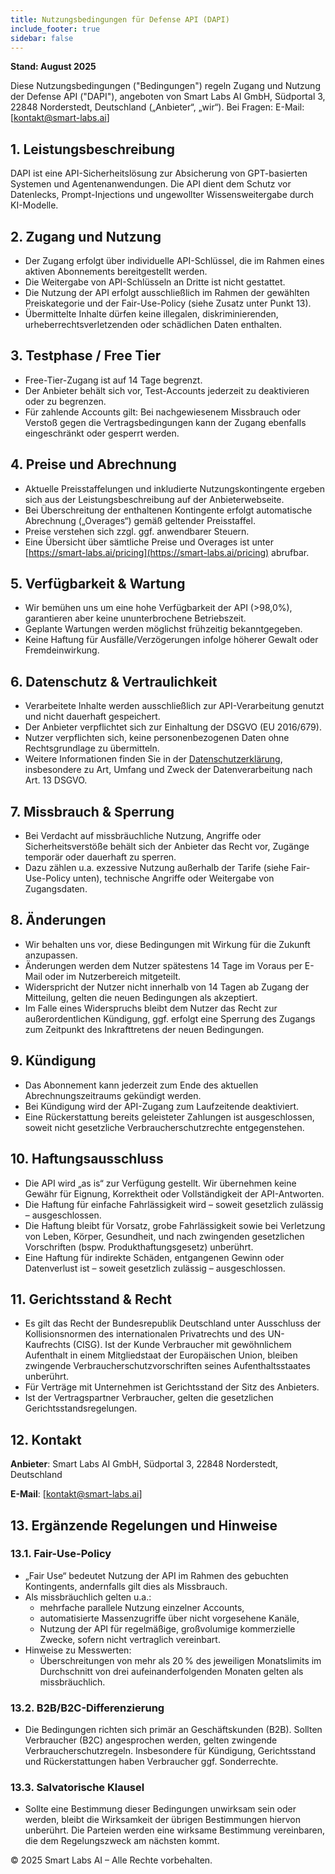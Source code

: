 ```yaml
---
title: Nutzungsbedingungen für Defense API (DAPI)
include_footer: true
sidebar: false
---
```


**Stand: August 2025**

Diese Nutzungsbedingungen ("Bedingungen") regeln Zugang und Nutzung der Defense API ("DAPI"), angeboten von Smart Labs AI GmbH, Südportal 3, 22848 Norderstedt, Deutschland („Anbieter“, „wir“). Bei Fragen: E-Mail: [<kontakt@smart-labs.ai>]

## 1. Leistungsbeschreibung 
DAPI ist eine API-Sicherheitslösung zur Absicherung von GPT-basierten Systemen und Agentenanwendungen. Die API dient dem Schutz vor Datenlecks, Prompt-Injections und ungewollter Wissensweitergabe durch KI-Modelle. 

## 2. Zugang und Nutzung 
- Der Zugang erfolgt über individuelle API-Schlüssel, die im Rahmen eines aktiven Abonnements bereitgestellt werden. 
- Die Weitergabe von API-Schlüsseln an Dritte ist nicht gestattet. 
- Die Nutzung der API erfolgt ausschließlich im Rahmen der gewählten Preiskategorie und der Fair-Use-Policy (siehe Zusatz unter Punkt 13). 
- Übermittelte Inhalte dürfen keine illegalen, diskriminierenden, urheberrechtsverletzenden oder schädlichen Daten enthalten. 

## 3. Testphase / Free Tier 
- Free-Tier-Zugang ist auf 14 Tage begrenzt. 
- Der Anbieter behält sich vor, Test-Accounts jederzeit zu deaktivieren oder zu begrenzen. 
- Für zahlende Accounts gilt: Bei nachgewiesenem Missbrauch oder Verstoß gegen die Vertragsbedingungen kann der Zugang ebenfalls eingeschränkt oder gesperrt werden. 

## 4. Preise und Abrechnung 
- Aktuelle Preisstaffelungen und inkludierte Nutzungskontingente ergeben sich aus der Leistungsbeschreibung auf der Anbieterwebseite. 
- Bei Überschreitung der enthaltenen Kontingente erfolgt automatische Abrechnung („Overages“) gemäß geltender Preisstaffel. 
- Preise verstehen sich zzgl. ggf. anwendbarer Steuern. 
- Eine Übersicht über sämtliche Preise und Overages ist unter [https://smart-labs.ai/pricing](https://smart-labs.ai/pricing) abrufbar. 

## 5. Verfügbarkeit & Wartung 
- Wir bemühen uns um eine hohe Verfügbarkeit der API (>98,0%), garantieren aber keine ununterbrochene Betriebszeit. 
- Geplante Wartungen werden möglichst frühzeitig bekanntgegeben. 
- Keine Haftung für Ausfälle/Verzögerungen infolge höherer Gewalt oder Fremdeinwirkung. 

## 6. Datenschutz & Vertraulichkeit 
- Verarbeitete Inhalte werden ausschließlich zur API-Verarbeitung genutzt und nicht dauerhaft gespeichert. 
- Der Anbieter verpflichtet sich zur Einhaltung der DSGVO (EU 2016/679). 
- Nutzer verpflichten sich, keine personenbezogenen Daten ohne Rechtsgrundlage zu übermitteln. 
- Weitere Informationen finden Sie in der [Datenschutzerklärung](../datenschutzerklaerung-dapi), insbesondere zu Art, Umfang und Zweck der Datenverarbeitung nach Art. 13 DSGVO. 

## 7. Missbrauch & Sperrung 
- Bei Verdacht auf missbräuchliche Nutzung, Angriffe oder Sicherheitsverstöße behält sich der Anbieter das Recht vor, Zugänge temporär oder dauerhaft zu sperren. 
- Dazu zählen u.a. exzessive Nutzung außerhalb der Tarife (siehe Fair-Use-Policy unten), technische Angriffe oder Weitergabe von Zugangsdaten. 

## 8. Änderungen 
- Wir behalten uns vor, diese Bedingungen mit Wirkung für die Zukunft anzupassen. 
- Änderungen werden dem Nutzer spätestens 14 Tage im Voraus per E-Mail oder im Nutzerbereich mitgeteilt. 
- Widerspricht der Nutzer nicht innerhalb von 14 Tagen ab Zugang der Mitteilung, gelten die neuen Bedingungen als akzeptiert. 
- Im Falle eines Widerspruchs bleibt dem Nutzer das Recht zur außerordentlichen Kündigung, ggf. erfolgt eine Sperrung des Zugangs zum Zeitpunkt des Inkrafttretens der neuen Bedingungen. 

## 9. Kündigung 
- Das Abonnement kann jederzeit zum Ende des aktuellen Abrechnungszeitraums gekündigt werden. 
- Bei Kündigung wird der API-Zugang zum Laufzeitende deaktiviert. 
- Eine Rückerstattung bereits geleisteter Zahlungen ist ausgeschlossen, soweit nicht gesetzliche Verbraucherschutzrechte entgegenstehen. 

## 10. Haftungsausschluss 
- Die API wird „as is“ zur Verfügung gestellt. Wir übernehmen keine Gewähr für Eignung, Korrektheit oder Vollständigkeit der API-Antworten. 
- Die Haftung für einfache Fahrlässigkeit wird – soweit gesetzlich zulässig – ausgeschlossen. 
- Die Haftung bleibt für Vorsatz, grobe Fahrlässigkeit sowie bei Verletzung von Leben, Körper, Gesundheit, und nach zwingenden gesetzlichen Vorschriften (bspw. Produkthaftungsgesetz) unberührt. 
- Eine Haftung für indirekte Schäden, entgangenen Gewinn oder Datenverlust ist – soweit gesetzlich zulässig – ausgeschlossen. 

## 11. Gerichtsstand & Recht 
- Es gilt das Recht der Bundesrepublik Deutschland unter Ausschluss der Kollisionsnormen des internationalen Privatrechts und des UN-Kaufrechts (CISG). Ist der Kunde Verbraucher mit gewöhnlichem Aufenthalt in einem Mitgliedstaat der Europäischen Union, bleiben zwingende Verbraucherschutzvorschriften seines Aufenthaltsstaates unberührt. 
- Für Verträge mit Unternehmen ist Gerichtsstand der Sitz des Anbieters. 
- Ist der Vertragspartner Verbraucher, gelten die gesetzlichen Gerichtsstandsregelungen. 

## 12. Kontakt 

**Anbieter**: Smart Labs AI GmbH, Südportal 3, 22848 Norderstedt, Deutschland 

**E-Mail**: [<kontakt@smart-labs.ai>]

## 13. Ergänzende Regelungen und Hinweise 

### 13.1. Fair-Use-Policy 
- „Fair Use“ bedeutet Nutzung der API im Rahmen des gebuchten Kontingents, andernfalls gilt dies als Missbrauch. 
- Als missbräuchlich gelten u.a.: 
    - mehrfache parallele Nutzung einzelner Accounts, 
    - automatisierte Massenzugriffe über nicht vorgesehene Kanäle, 
    - Nutzung der API für regelmäßige, großvolumige kommerzielle Zwecke, sofern nicht vertraglich vereinbart. 
- Hinweise zu Messwerten: 
    - Überschreitungen von mehr als 20 % des jeweiligen Monatslimits im Durchschnitt von drei aufeinanderfolgenden Monaten gelten als missbräuchlich. 

### 13.2. B2B/B2C-Differenzierung 
- Die Bedingungen richten sich primär an Geschäftskunden (B2B). Sollten Verbraucher (B2C) angesprochen werden, gelten zwingende Verbraucherschutzregeln. Insbesondere für Kündigung, Gerichtsstand und Rückerstattungen haben Verbraucher ggf. Sonderrechte. 

### 13.3. Salvatorische Klausel 
- Sollte eine Bestimmung dieser Bedingungen unwirksam sein oder werden, bleibt die Wirksamkeit der übrigen Bestimmungen hiervon unberührt. Die Parteien werden eine wirksame Bestimmung vereinbaren, die dem Regelungszweck am nächsten kommt. 

© 2025 Smart Labs AI – Alle Rechte vorbehalten. 